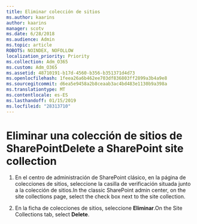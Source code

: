 ```yaml
---
title: Eliminar colección de sitios
ms.author: kaarins
author: kaarins
manager: scotv
ms.date: 6/28/2018
ms.audience: Admin
ms.topic: article
ROBOTS: NOINDEX, NOFOLLOW
localization_priority: Priority
ms.collection: Adm_O365
ms.custom: Adm_O365
ms.assetid: 48710191-b17d-4560-b356-b351371d4d73
ms.openlocfilehash: 1feea26a6b462ee703df836803ff2899a3b4a9e8
ms.sourcegitcommit: d6ea5e9458a2b8ceaab3ac4bd483e1130b9a398a
ms.translationtype: MT
ms.contentlocale: es-ES
ms.lasthandoff: 01/15/2019
ms.locfileid: "28313710"
---
```

# <a name="delete-a-sharepoint-site-collection"></a><span data-ttu-id="b97c3-102">Eliminar una colección de sitios de SharePoint</span><span class="sxs-lookup"><span data-stu-id="b97c3-102">Delete a SharePoint site collection</span></span>

1. <span data-ttu-id="b97c3-103">En el centro de administración de SharePoint clásico, en la página de colecciones de sitios, seleccione la casilla de verificación situada junto a la colección de sitios.</span><span class="sxs-lookup"><span data-stu-id="b97c3-103">In the classic SharePoint admin center, on the site collections page, select the check box next to the site collection.</span></span>
    
2. <span data-ttu-id="b97c3-104">En la ficha de colecciones de sitios, seleccione **Eliminar**.</span><span class="sxs-lookup"><span data-stu-id="b97c3-104">On the Site Collections tab, select **Delete**.</span></span>
    

